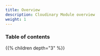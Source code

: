 ```yaml
---
title: Overview
description: Cloudinary Module overview
weight: 1
---
```


### Table of contents

{{% children depth="3" %}}
